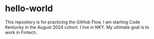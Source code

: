# hello-world
This repository is for practicing the GitHub Flow.
I am starting Code Kentucky in the August 2024 cohort.  I live in NKY.  My ultimate goal is to work in Fintech.  
